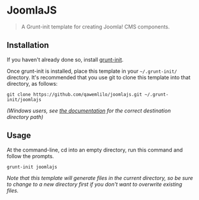 # JoomlaJS

> A Grunt-init template for creating Joomla! CMS components.

[grunt-init]: http://gruntjs.com/project-scaffolding

## Installation
If you haven't already done so, install [grunt-init][].

Once grunt-init is installed, place this template in your `~/.grunt-init/`
directory. It's recommended that you use git to clone this template into that
directory, as follows:

```
git clone https://github.com/qawemlilo/joomlajs.git ~/.grunt-init/joomlajs
```

_(Windows users, see [the documentation][grunt-init] for the correct
destination directory path)_

## Usage

At the command-line, cd into an empty directory, run this command and follow
the prompts.

```
grunt-init joomlajs
```

_Note that this template will generate files in the current directory, so be
sure to change to a new directory first if you don't want to overwrite existing
files._
